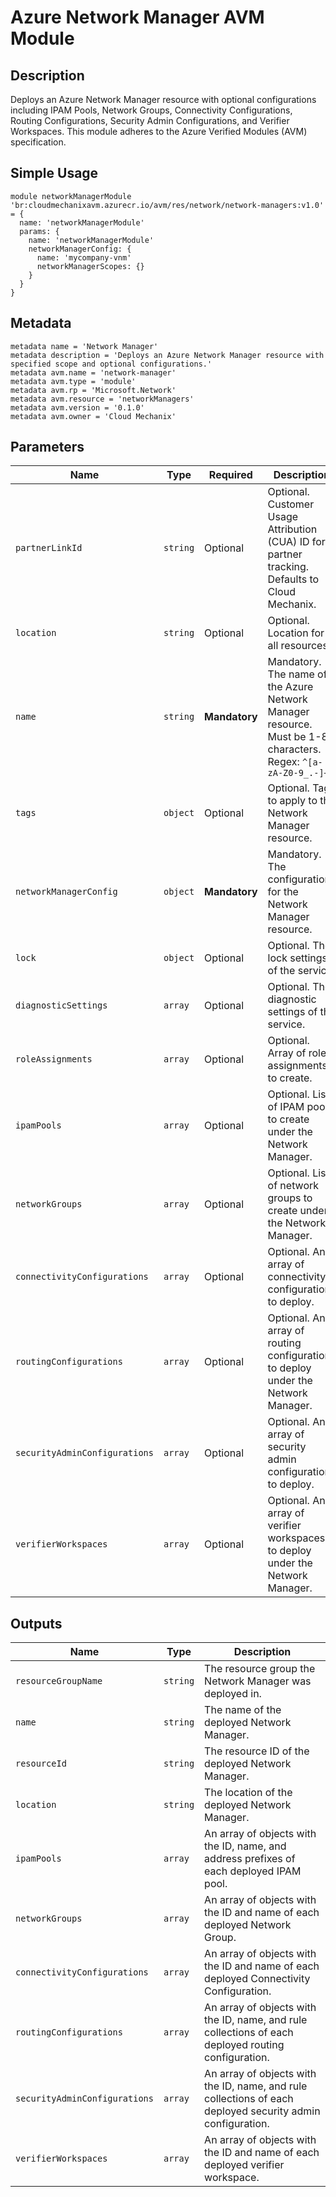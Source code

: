 # Azure Network Manager AVM Module

## Description
Deploys an Azure Network Manager resource with optional configurations including IPAM Pools, Network Groups, Connectivity Configurations, Routing Configurations, Security Admin Configurations, and Verifier Workspaces. This module adheres to the Azure Verified Modules (AVM) specification.

## Simple Usage

```bicep
module networkManagerModule 'br:cloudmechanixavm.azurecr.io/avm/res/network/network-managers:v1.0' = {
  name: 'networkManagerModule'
  params: {
    name: 'networkManagerModule'
    networkManagerConfig: {
      name: 'mycompany-vnm'
      networkManagerScopes: {}
    }
  }
}
```

## Metadata
```bicep
metadata name = 'Network Manager'
metadata description = 'Deploys an Azure Network Manager resource with specified scope and optional configurations.'
metadata avm.name = 'network-manager'
metadata avm.type = 'module'
metadata avm.rp = 'Microsoft.Network'
metadata avm.resource = 'networkManagers'
metadata avm.version = '0.1.0'
metadata avm.owner = 'Cloud Mechanix'
```

## Parameters

| Name | Type | Required | Description |
|------|------|----------|-------------|
| `partnerLinkId` | `string` | Optional | Optional. Customer Usage Attribution (CUA) ID for partner tracking. Defaults to Cloud Mechanix. |
| `location` | `string` | Optional | Optional. Location for all resources. |
| `name` | `string` | **Mandatory** | Mandatory. The name of the Azure Network Manager resource. Must be 1-80 characters. Regex: `^[a-zA-Z0-9_.-]+$` |
| `tags` | `object` | Optional | Optional. Tags to apply to the Network Manager resource. |
| `networkManagerConfig` | `object` | **Mandatory** | Mandatory. The configuration for the Network Manager resource. |
| `lock` | `object` | Optional | Optional. The lock settings of the service. |
| `diagnosticSettings` | `array` | Optional | Optional. The diagnostic settings of the service. |
| `roleAssignments` | `array` | Optional | Optional. Array of role assignments to create. |
| `ipamPools` | `array` | Optional | Optional. List of IPAM pools to create under the Network Manager. |
| `networkGroups` | `array` | Optional | Optional. List of network groups to create under the Network Manager. |
| `connectivityConfigurations` | `array` | Optional | Optional. An array of connectivity configurations to deploy. |
| `routingConfigurations` | `array` | Optional | Optional. An array of routing configurations to deploy under the Network Manager. |
| `securityAdminConfigurations` | `array` | Optional | Optional. An array of security admin configurations to deploy. |
| `verifierWorkspaces` | `array` | Optional | Optional. An array of verifier workspaces to deploy under the Network Manager. |

## Outputs

| Name | Type | Description |
|------|------|-------------|
| `resourceGroupName` | `string` | The resource group the Network Manager was deployed in. |
| `name` | `string` | The name of the deployed Network Manager. |
| `resourceId` | `string` | The resource ID of the deployed Network Manager. |
| `location` | `string` | The location of the deployed Network Manager. |
| `ipamPools` | `array` | An array of objects with the ID, name, and address prefixes of each deployed IPAM pool. |
| `networkGroups` | `array` | An array of objects with the ID and name of each deployed Network Group. |
| `connectivityConfigurations` | `array` | An array of objects with the ID and name of each deployed Connectivity Configuration. |
| `routingConfigurations` | `array` | An array of objects with the ID, name, and rule collections of each deployed routing configuration. |
| `securityAdminConfigurations` | `array` | An array of objects with the ID, name, and rule collections of each deployed security admin configuration. |
| `verifierWorkspaces` | `array` | An array of objects with the ID and name of each deployed verifier workspace. |
